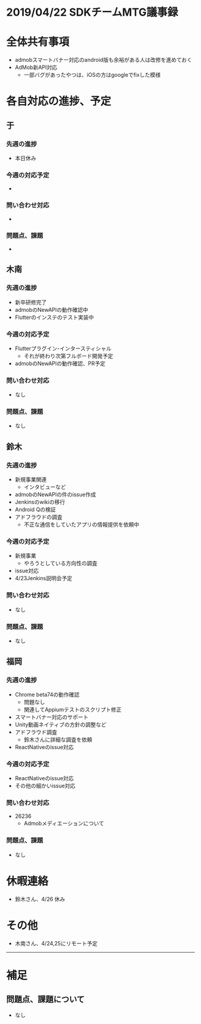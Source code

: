 # 2019/04/22 SDKチームMTG議事録


# 全体共有事項
- admobスマートバナー対応のandroid版も余裕がある人は改修を進めておく
- AdMob新API対応
  - 一部バグがあったやつは、iOSの方はgoogleでfixした模様

# 各自対応の進捗、予定
## 于
### 先週の進捗
- 本日休み

### 今週の対応予定
-

### 問い合わせ対応
-

### 問題点、課題
-

## 木南
### 先週の進捗
- 新卒研修完了
- admobのNewAPIの動作確認中
- Flutterのインステのテスト実装中

### 今週の対応予定
- Flutterプラグイン-インタースティシャル
  - それが終わり次第フルボード開発予定
- admobのNewAPIの動作確認、PR予定

### 問い合わせ対応
- なし

### 問題点、課題
- なし

## 鈴木
### 先週の進捗
- 新規事業関連
  - インタビューなど
- admobのNewAPIの件のissue作成
- Jenkinsのwikiの移行
- Android Qの検証
- アドフラウドの調査
  - 不正な通信をしていたアプリの情報提供を依頼中

### 今週の対応予定
- 新規事業
  - やろうとしている方向性の調査
- issue対応
- 4/23Jenkins説明会予定

### 問い合わせ対応
- なし

### 問題点、課題
- なし

## 福岡
### 先週の進捗
- Chrome beta74の動作確認
  - 問題なし
  - 関連してAppiumテストのスクリプト修正
- スマートバナー対応のサポート
- Unity動画ネイティブの方針の調整など
- アドフラウド調査
  - 鈴木さんに詳細な調査を依頼
- ReactNativeのissue対応

### 今週の対応予定
- ReactNativeのissue対応
- その他の細かいissue対応

### 問い合わせ対応
- 26236
  - Admobメディエーションについて

### 問題点、課題
- なし


# 休暇連絡
- 鈴木さん、4/26 休み

# その他
- 木南さん、4/24,25にリモート予定


----

# 補足
## 問題点、課題について
- なし
